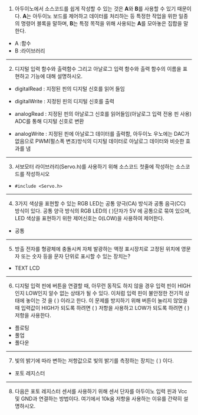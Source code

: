 
1. 아두이노에서 소스코드를 쉽게 작성할 수 있는 것은 **A**와 **B**를 사용할 수 있기 때문이다. **A**는 아두이노 보드를 제어하고 데이터를 처리하는 등 특정한 작업을 위한 일종의 명령어 블록을 말하며, **B**는 특정 목적을 위해 사용되는 **A**를 모아놓은 집합을 말한다.

- A :함수
- B :라이브러리

---

2. 디지털 입력 함수와 출력함수 그리고 아날로그 입력 함수와 출력 함수의 이름을 표현하고 기능에 대해 설명하시오.

- digitalRead  : 지정된 핀의 디지털 신호를 읽어 들임
- digitalWrite : 지정된 핀의 디지털 신호를 출력

- analogRead : 지정된 핀의 아날로그 신호를 읽어들임(아날로그 입력 전용 핀 사용) ADC를 통해 디지털 신호로 변환
- analogWrite : 지정된 핀에 아날로그 데이터를 출력함, 아두이노 우노에는 DAC가 없음으로 PWM(펄스폭 변조)방식의 디지털 데이터로 아날로그 데이터와 비슷한 효과를 냄

---

3. 서보모터 라이브러리(Servo.h)를 사용하기 위해 소스코드 첫줄에 작성하는 소스코드를 작성하시오

- `#include <Servo.h>`

---

4. 3가지 색상을 표현할 수 있는 RGB LED는 공통 양극(CA) 방식과 공통 음극(CC) 방식이 있다. 공통 양극 방식의 RGB LED의 (       )단자가 5V 에 공통으로 묶여 있으며, LED 색상을 표현하기 위한 제어신호는 0(LOW)을 사용하여 제어한다.

- 공통

---

5. 방출 전자를 형광체에 충돌시켜 자체 발광하는 액정 표시장치로 고정된 위치에 영문자 또는 숫자 등을 문자 단위로 표시할 수 있는 장치는?

- TEXT LCD

---

6. 디지털 입력 핀에 버튼을 연결할 때, 아무런 동작도 하지 않을 경우 입력 핀이 HIGH인지 LOW인지 알수 없는 상태가 될 수 있다. 이처럼 입력 핀이 불안정한 전기적 상태에 놓이는 것 을 (    ) 이라고 한다. 이 문제를 방지하기 위해 버튼이 눌리지 않았을 때 입력값이 HIGH가 되도록 하려면 (    ) 저항을 사용하고 LOW가 되도록 하려면 (    ) 저항을 사용한다.

- 플로팅
- 풀업
- 풀다운

---

7. 빛의 밝기에 따라 변하는 저항값으로 빛의 밝기를 측정하는 장치는 (    ) 이다.

- 포토 레지스터

---

8. 다음은 포토 레지스터 센서를 사용하기 위해 센서 단자를 아두이노 입력 핀과 Vcc 및 GND과 연결하는 방법이다. 여기에서 10k옴 저항을 사용하는 이유를 간략히 설명하시오.

